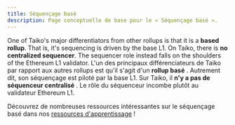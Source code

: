 ```yaml
---
title: Séquençage basé
description: Page conceptuelle de base pour le « Séquençage basé ».
---
```


One of Taiko's major differentiators from other rollups is that it is a **based rollup**. That is, it's sequencing is driven by the base L1. On Taiko, there is **no centralized sequencer**. The sequencer role instead falls on the shoulders of the Ethereum L1 validator.
L'un des principaux différenciateurs de Taiko par rapport aux autres rollups est qu'il s'agit d'un **rollup basé** . Autrement dit, son séquençage est piloté par la base L1. Sur Taiko, il **n'y a pas de séquenceur centralisé** . Le rôle du séquenceur incombe plutôt au validateur Ethereum L1.

Découvrez de nombreuses ressources intéressantes sur le séquençage basé dans nos [ressources d'apprentissage](/resources/learning-resources) !
